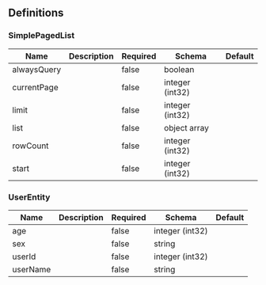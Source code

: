 ## Definitions
### SimplePagedList
|Name|Description|Required|Schema|Default|
|----|----|----|----|----|
|alwaysQuery||false|boolean||
|currentPage||false|integer (int32)||
|limit||false|integer (int32)||
|list||false|object array||
|rowCount||false|integer (int32)||
|start||false|integer (int32)||


### UserEntity
|Name|Description|Required|Schema|Default|
|----|----|----|----|----|
|age||false|integer (int32)||
|sex||false|string||
|userId||false|integer (int32)||
|userName||false|string||


